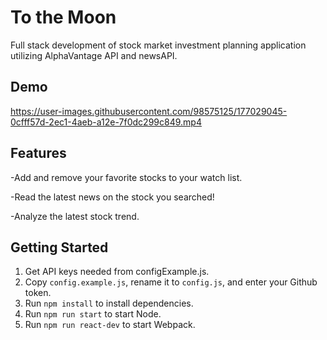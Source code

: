 # To the Moon

Full stack development of stock market investment planning application utilizing AlphaVantage API and newsAPI.

## Demo

https://user-images.githubusercontent.com/98575125/177029045-0cfff57d-2ec1-4aeb-a12e-7f0dc299c849.mp4

## Features
-Add and remove your favorite stocks to your watch list.

-Read the latest news on the stock you searched!

-Analyze the latest stock trend.


## Getting Started <a name="setup"></a>
1. Get API keys needed from configExample.js.
2. Copy `config.example.js`, rename it to `config.js`, and enter your Github token.
3. Run `npm install` to install dependencies.
4. Run `npm run start` to start Node.
5. Run `npm run react-dev` to start Webpack.
